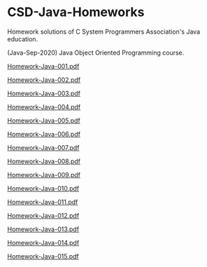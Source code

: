 # CSD-Java-Homeworks
Homework solutions of C System Programmers Association's Java education.

(Java-Sep-2020)  Java Object Oriented Programming course.

[Homework-Java-001.pdf](https://github.com/kaankbt/CSD-Java-Homeworks/files/7637917/Homework-Java-001.pdf)

[Homework-Java-002.pdf](https://github.com/kaankbt/CSD-Java-Homeworks/files/7637918/Homework-Java-002.pdf)

[Homework-Java-003.pdf](https://github.com/kaankbt/CSD-Java-Homeworks/files/7637919/Homework-Java-003.pdf)

[Homework-Java-004.pdf](https://github.com/kaankbt/CSD-Java-Homeworks/files/7637920/Homework-Java-004.pdf)

[Homework-Java-005.pdf](https://github.com/kaankbt/CSD-Java-Homeworks/files/7637921/Homework-Java-005.pdf)

[Homework-Java-006.pdf](https://github.com/kaankbt/CSD-Java-Homeworks/files/7637922/Homework-Java-006.pdf)

[Homework-Java-007.pdf](https://github.com/kaankbt/CSD-Java-Homeworks/files/7637924/Homework-Java-007.pdf)

[Homework-Java-008.pdf](https://github.com/kaankbt/CSD-Java-Homeworks/files/7637925/Homework-Java-008.pdf)

[Homework-Java-009.pdf](https://github.com/kaankbt/CSD-Java-Homeworks/files/7637927/Homework-Java-009.pdf)

[Homework-Java-010.pdf](https://github.com/kaankbt/CSD-Java-Homeworks/files/7637928/Homework-Java-010.pdf)

[Homework-Java-011.pdf](https://github.com/kaankbt/CSD-Java-Homeworks/files/7637929/Homework-Java-011.pdf)

[Homework-Java-012.pdf](https://github.com/kaankbt/CSD-Java-Homeworks/files/7637930/Homework-Java-012.pdf)

[Homework-Java-013.pdf](https://github.com/kaankbt/CSD-Java-Homeworks/files/7637931/Homework-Java-013.pdf)

[Homework-Java-014.pdf](https://github.com/kaankbt/CSD-Java-Homeworks/files/7637932/Homework-Java-014.pdf)

[Homework-Java-015.pdf](https://github.com/kaankbt/CSD-Java-Homeworks/files/7637933/Homework-Java-015.pdf)

